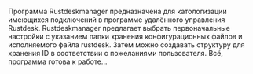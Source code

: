 Программа Rustdeskmanager предназначена для катологизации имеющихся подключений в программе удалённого управления Rustdesk. Rustdeskmanager предлагает выбрать первоначальные настройки с указанием папки хранения конфигурационных файлов и исполняемого файла rustdesk. Затем можно создавать структуру для хранения ID в соответствии с пожеланиями пользователя. Всё, программа готова к работе...
